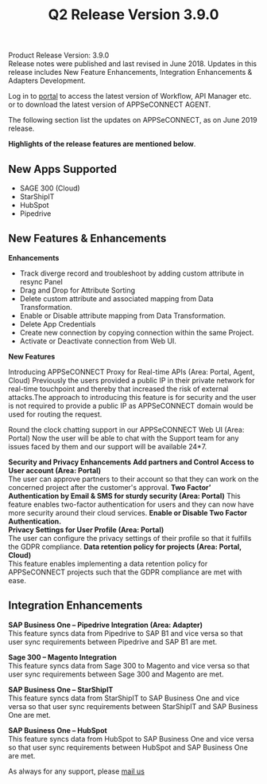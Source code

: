 ﻿---
title: "Q2 Release Version 3.9.0"
toc: true
tag: developers
category: "release-notes"
menus: 
    2018Release:
        title: "Q2 V 3.9.0"
        weight: 3
        icon: fa fa-wpexplorer
        identifier: 2018Q2Release
---
Product Release Version: 3.9.0   
Release notes were published and last revised in June 2018. 
Updates in this release includes New Feature Enhancements, Integration Enhancements
& Adapters Development. 

Log in to [portal](https://portal.appseconnect.com/Account/Login?ReturnUrl=%2f#!) to access the latest version of Workflow, 
API Manager etc. or to download the latest version of APPSeCONNECT AGENT.
    
The following section list the updates on APPSeCONNECT, as on June 2019 release.  

**Highlights of the release features are mentioned below**.

## New Apps Supported

- SAGE 300 (Cloud)
- StarShipIT
- HubSpot
- Pipedrive

## New Features & Enhancements  

**Enhancements**   
- Track diverge record and troubleshoot by adding custom attribute in resync Panel     
- Drag and Drop for Attribute Sorting
- Delete custom attribute and associated mapping from Data Transformation.
- Enable or Disable attribute mapping from Data Transformation.
- Delete App Credentials
- Create new connection by copying connection within the same Project.
- Activate or Deactivate connection from Web UI.

**New Features**

Introducing APPSeCONNECT Proxy for Real-time APIs (Area: Portal, Agent, Cloud)
Previously the users provided a public IP in their private network for real-time 
touchpoint and thereby that increased the risk of external attacks.The approach to 
introducing this feature is for security and the user is not required to provide a 
public IP as APPSeCONNECT domain would be used for routing the request.

Round the clock chatting support in our APPSeCONNECT Web UI (Area: Portal)
Now the user will be able to chat with the Support team for any issues faced by them and   our support will be available 24*7.
 
**Security and Privacy Enhancements**
**Add partners and Control Access to User account (Area: Portal)**   
The user can approve partners to their account so that they can work on the concerned project after the customer's approval.
**Two Factor’ Authentication by Email & SMS for sturdy security (Area: Portal)**
This feature enables two-factor authentication for users and they can now have more security around their cloud services. 
**Enable or Disable Two Factor Authentication.**     
**Privacy Settings for User Profile (Area: Portal)**  
The user can configure the privacy settings of their profile so that it fulfills the GDPR compliance.
**Data retention policy for projects (Area: Portal, Cloud)**  
This feature enables implementing a data retention policy for APPSeCONNECT projects such that the GDPR compliance are met with ease.

## Integration Enhancements

**SAP Business One – Pipedrive Integration (Area: Adapter)**  
This feature syncs data from Pipedrive to SAP B1 and vice versa so that user sync requirements between Pipedrive and SAP B1 are met.  

**Sage 300 – Magento Integration**  
This feature syncs data from Sage 300 to Magento and vice versa so that user sync requirements between Sage 300 and Magento are met.  

**SAP Business One – StarShipIT**  
This feature syncs data from StarShipIT to SAP Business One and vice versa so that user sync requirements between 
StarShipIT and SAP Business One are met.  

**SAP Business One – HubSpot**  
This feature syncs data from HubSpot to SAP Business One and vice versa so that user 
sync requirements between HubSpot and SAP Business One are met.  

 As always for any support, please [mail us](support@appseconnect.com) 
